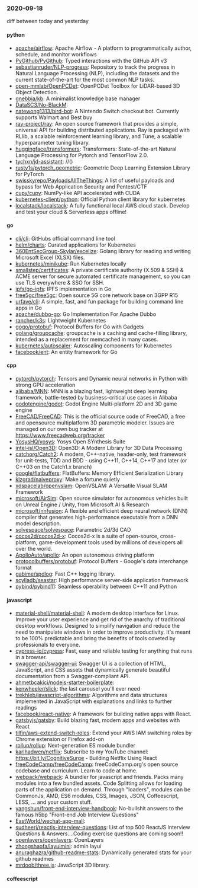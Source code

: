### 2020-09-18
diff between today and yesterday

#### python
* [apache/airflow](https://github.com/apache/airflow): Apache Airflow - A platform to programmatically author, schedule, and monitor workflows
* [PyGithub/PyGithub](https://github.com/PyGithub/PyGithub): Typed interactions with the GitHub API v3
* [sebastianruder/NLP-progress](https://github.com/sebastianruder/NLP-progress): Repository to track the progress in Natural Language Processing (NLP), including the datasets and the current state-of-the-art for the most common NLP tasks.
* [open-mmlab/OpenPCDet](https://github.com/open-mmlab/OpenPCDet): OpenPCDet Toolbox for LiDAR-based 3D Object Detection.
* [gnebbia/kb](https://github.com/gnebbia/kb): A minimalist knowledge base manager
* [DataSC3/No-BlackM](https://github.com/DataSC3/No-BlackM): 
* [natewong1313/bird-bot](https://github.com/natewong1313/bird-bot): A Nintendo Switch checkout bot. Currently supports Walmart and Best buy
* [ray-project/ray](https://github.com/ray-project/ray): An open source framework that provides a simple, universal API for building distributed applications. Ray is packaged with RLlib, a scalable reinforcement learning library, and Tune, a scalable hyperparameter tuning library.
* [huggingface/transformers](https://github.com/huggingface/transformers): Transformers: State-of-the-art Natural Language Processing for Pytorch and TensorFlow 2.0.
* [tychxn/jd-assistant](https://github.com/tychxn/jd-assistant): //()
* [rusty1s/pytorch_geometric](https://github.com/rusty1s/pytorch_geometric): Geometric Deep Learning Extension Library for PyTorch
* [swisskyrepo/PayloadsAllTheThings](https://github.com/swisskyrepo/PayloadsAllTheThings): A list of useful payloads and bypass for Web Application Security and Pentest/CTF
* [cupy/cupy](https://github.com/cupy/cupy): NumPy-like API accelerated with CUDA
* [kubernetes-client/python](https://github.com/kubernetes-client/python): Official Python client library for kubernetes
* [localstack/localstack](https://github.com/localstack/localstack):  A fully functional local AWS cloud stack. Develop and test your cloud & Serverless apps offline!

#### go
* [cli/cli](https://github.com/cli/cli): GitHubs official command line tool
* [helm/charts](https://github.com/helm/charts): Curated applications for Kubernetes
* [360EntSecGroup-Skylar/excelize](https://github.com/360EntSecGroup-Skylar/excelize): Golang library for reading and writing Microsoft Excel (XLSX) files.
* [kubernetes/minikube](https://github.com/kubernetes/minikube): Run Kubernetes locally
* [smallstep/certificates](https://github.com/smallstep/certificates):  A private certificate authority (X.509 & SSH) & ACME server for secure automated certificate management, so you can use TLS everywhere & SSO for SSH.
* [ipfs/go-ipfs](https://github.com/ipfs/go-ipfs): IPFS implementation in Go
* [free5gc/free5gc](https://github.com/free5gc/free5gc): Open source 5G core network base on 3GPP R15
* [urfave/cli](https://github.com/urfave/cli): A simple, fast, and fun package for building command line apps in Go
* [apache/dubbo-go](https://github.com/apache/dubbo-go): Go Implementation For Apache Dubbo
* [rancher/k3s](https://github.com/rancher/k3s): Lightweight Kubernetes
* [gogo/protobuf](https://github.com/gogo/protobuf): Protocol Buffers for Go with Gadgets
* [golang/groupcache](https://github.com/golang/groupcache): groupcache is a caching and cache-filling library, intended as a replacement for memcached in many cases.
* [kubernetes/autoscaler](https://github.com/kubernetes/autoscaler): Autoscaling components for Kubernetes
* [facebook/ent](https://github.com/facebook/ent): An entity framework for Go

#### cpp
* [pytorch/pytorch](https://github.com/pytorch/pytorch): Tensors and Dynamic neural networks in Python with strong GPU acceleration
* [alibaba/MNN](https://github.com/alibaba/MNN): MNN is a blazing fast, lightweight deep learning framework, battle-tested by business-critical use cases in Alibaba
* [godotengine/godot](https://github.com/godotengine/godot): Godot Engine  Multi-platform 2D and 3D game engine
* [FreeCAD/FreeCAD](https://github.com/FreeCAD/FreeCAD): This is the official source code of FreeCAD, a free and opensource multiplatform 3D parametric modeler. Issues are managed on our own bug tracker at https://www.freecadweb.org/tracker
* [YosysHQ/yosys](https://github.com/YosysHQ/yosys): Yosys Open SYnthesis Suite
* [intel-isl/Open3D](https://github.com/intel-isl/Open3D): Open3D: A Modern Library for 3D Data Processing
* [catchorg/Catch2](https://github.com/catchorg/Catch2): A modern, C++-native, header-only, test framework for unit-tests, TDD and BDD - using C++11, C++14, C++17 and later (or C++03 on the Catch1.x branch)
* [google/flatbuffers](https://github.com/google/flatbuffers): FlatBuffers: Memory Efficient Serialization Library
* [klzgrad/naiveproxy](https://github.com/klzgrad/naiveproxy): Make a fortune quietly
* [xdspacelab/openvslam](https://github.com/xdspacelab/openvslam): OpenVSLAM: A Versatile Visual SLAM Framework
* [microsoft/AirSim](https://github.com/microsoft/AirSim): Open source simulator for autonomous vehicles built on Unreal Engine / Unity, from Microsoft AI & Research
* [microsoft/nnfusion](https://github.com/microsoft/nnfusion): A flexible and efficient deep neural network (DNN) compiler that generates high-performance executable from a DNN model description.
* [solvespace/solvespace](https://github.com/solvespace/solvespace): Parametric 2d/3d CAD
* [cocos2d/cocos2d-x](https://github.com/cocos2d/cocos2d-x): Cocos2d-x is a suite of open-source, cross-platform, game-development tools used by millions of developers all over the world.
* [ApolloAuto/apollo](https://github.com/ApolloAuto/apollo): An open autonomous driving platform
* [protocolbuffers/protobuf](https://github.com/protocolbuffers/protobuf): Protocol Buffers - Google's data interchange format
* [gabime/spdlog](https://github.com/gabime/spdlog): Fast C++ logging library.
* [scylladb/seastar](https://github.com/scylladb/seastar): High performance server-side application framework
* [pybind/pybind11](https://github.com/pybind/pybind11): Seamless operability between C++11 and Python

#### javascript
* [material-shell/material-shell](https://github.com/material-shell/material-shell): A modern desktop interface for Linux. Improve your user experience and get rid of the anarchy of traditional desktop workflows. Designed to simplify navigation and reduce the need to manipulate windows in order to improve productivity. It's meant to be 100% predictable and bring the benefits of tools coveted by professionals to everyone.
* [cypress-io/cypress](https://github.com/cypress-io/cypress): Fast, easy and reliable testing for anything that runs in a browser.
* [swagger-api/swagger-ui](https://github.com/swagger-api/swagger-ui): Swagger UI is a collection of HTML, JavaScript, and CSS assets that dynamically generate beautiful documentation from a Swagger-compliant API.
* [ahmetbcakici/nodejs-starter-boilerplate](https://github.com/ahmetbcakici/nodejs-starter-boilerplate): 
* [kenwheeler/slick](https://github.com/kenwheeler/slick): the last carousel you'll ever need
* [trekhleb/javascript-algorithms](https://github.com/trekhleb/javascript-algorithms):  Algorithms and data structures implemented in JavaScript with explanations and links to further readings
* [facebook/react-native](https://github.com/facebook/react-native): A framework for building native apps with React.
* [gatsbyjs/gatsby](https://github.com/gatsbyjs/gatsby): Build blazing fast, modern apps and websites with React
* [tilfin/aws-extend-switch-roles](https://github.com/tilfin/aws-extend-switch-roles): Extend your AWS IAM switching roles by Chrome extension or Firefox add-on
* [rollup/rollup](https://github.com/rollup/rollup): Next-generation ES module bundler
* [karlhadwen/netflix](https://github.com/karlhadwen/netflix): Subscribe to my YouTube channel: https://bit.ly/CognitiveSurge - Building Netflix Using React
* [freeCodeCamp/freeCodeCamp](https://github.com/freeCodeCamp/freeCodeCamp): freeCodeCamp.org's open source codebase and curriculum. Learn to code at home.
* [webpack/webpack](https://github.com/webpack/webpack): A bundler for javascript and friends. Packs many modules into a few bundled assets. Code Splitting allows for loading parts of the application on demand. Through "loaders", modules can be CommonJs, AMD, ES6 modules, CSS, Images, JSON, Coffeescript, LESS, ... and your custom stuff.
* [yangshun/front-end-interview-handbook](https://github.com/yangshun/front-end-interview-handbook):  No-bullshit answers to the famous h5bp "Front-end Job Interview Questions"
* [EastWorld/wechat-app-mall](https://github.com/EastWorld/wechat-app-mall): 
* [sudheerj/reactjs-interview-questions](https://github.com/sudheerj/reactjs-interview-questions): List of top 500 ReactJS Interview Questions & Answers....Coding exercise questions are coming soon!!
* [openlayers/openlayers](https://github.com/openlayers/openlayers): OpenLayers
* [zhongshaofa/layuimini](https://github.com/zhongshaofa/layuimini): admin layui 
* [anuraghazra/github-readme-stats](https://github.com/anuraghazra/github-readme-stats):  Dynamically generated stats for your github readmes
* [mrdoob/three.js](https://github.com/mrdoob/three.js): JavaScript 3D library.

#### coffeescript
